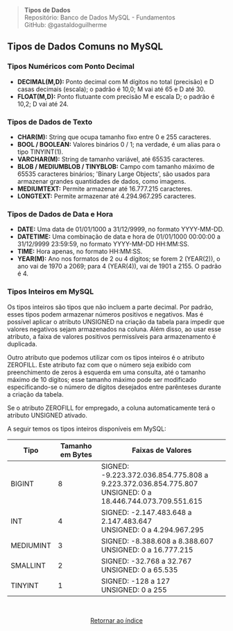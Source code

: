 > **Tipos de Dados**     
> Repositório: Banco de Dados MySQL - Fundamentos  
> GitHub: @gastaldoguilherme
&nbsp;


## Tipos de Dados Comuns no MySQL

### Tipos Numéricos com Ponto Decimal

- **DECIMAL(M,D):** Ponto decimal com M dígitos no total (precisão) e D casas decimais (escala); o padrão é 10,0; M vai até 65 e D até 30.
- **FLOAT(M,D):** Ponto flutuante com precisão M e escala D; o padrão é 10,2; D vai até 24.

### Tipos de Dados de Texto

- **CHAR(M):** String que ocupa tamanho fixo entre 0 e 255 caracteres.
- **BOOL / BOOLEAN:** Valores binários 0 / 1; na verdade, é um alias para o tipo TINYINT(1).
- **VARCHAR(M):** String de tamanho variável, até 65535 caracteres.
- **BLOB / MEDIUMBLOB / TINYBLOB:** Campo com tamanho máximo de 65535 caracteres binários; 'Binary Large Objects', são usados para armazenar grandes quantidades de dados, como imagens.
- **MEDIUMTEXT:** Permite armazenar até 16.777.215 caracteres.
- **LONGTEXT:** Permite armazenar até 4.294.967.295 caracteres.

### Tipos de Dados de Data e Hora

- **DATE:** Uma data de 01/01/1000 a 31/12/9999, no formato YYYY-MM-DD.
- **DATETIME:** Uma combinação de data e hora de 01/01/1000 00:00:00 a 31/12/9999 23:59:59, no formato YYYY-MM-DD HH:MM:SS.
- **TIME:** Hora apenas, no formato HH:MM:SS.
- **YEAR(M):** Ano nos formatos de 2 ou 4 dígitos; se forem 2 (YEAR(2)), o ano vai de 1970 a 2069; para 4 (YEAR(4)), vai de 1901 a 2155. O padrão é 4.

### Tipos Inteiros em MySQL

Os tipos inteiros são tipos que não incluem a parte decimal. Por padrão, esses tipos podem armazenar números positivos e negativos. Mas é possível aplicar o atributo UNSIGNED na criação da tabela para impedir que valores negativos sejam armazenados na coluna. Além disso, ao usar esse atributo, a faixa de valores positivos permissíveis para armazenamento é duplicada.

Outro atributo que podemos utilizar com os tipos inteiros é o atributo ZEROFILL. Este atributo faz com que o número seja exibido com preenchimento de zeros à esquerda em uma consulta, até o tamanho máximo de 10 dígitos; esse tamanho máximo pode ser modificado especificando-se o número de dígitos desejados entre parênteses durante a criação da tabela.

Se o atributo ZEROFILL for empregado, a coluna automaticamente terá o atributo UNSIGNED ativado.

A seguir temos os tipos inteiros disponíveis em MySQL:

| Tipo      | Tamanho em Bytes | Faixas de Valores                                |
|-----------|------------------|-------------------------------------------------|
| BIGINT    | 8                | SIGNED: -9.223.372.036.854.775.808 a 9.223.372.036.854.775.807<br>UNSIGNED: 0 a 18.446.744.073.709.551.615 |
| INT       | 4                | SIGNED: -2.147.483.648 a 2.147.483.647<br>UNSIGNED: 0 a 4.294.967.295                  |
| MEDIUMINT | 3                | SIGNED: -8.388.608 a 8.388.607<br>UNSIGNED: 0 a 16.777.215                             |
| SMALLINT  | 2                | SIGNED: -32.768 a 32.767<br>UNSIGNED: 0 a 65.535                                        |
| TINYINT   | 1                | SIGNED: -128 a 127<br>UNSIGNED: 0 a 255                                              |

&nbsp;    

<div align="center">
   
[Retornar ao índice](/README.md)

</div>